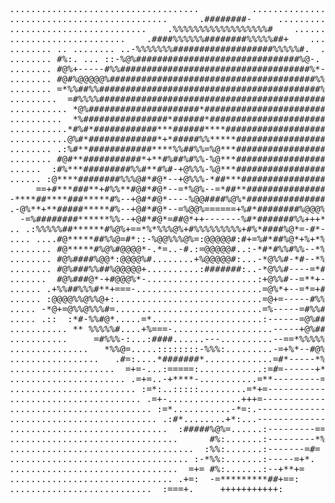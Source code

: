 <pre>
....................................          .................................
..............................      .########-     ............................
..........................    .%%%%%%%%%%%%%%%%%%#    .........................
......................    .####%%%%%%########%%%%%##+    ......................
........ .. ........ ..-%%%%%%%###################%%%%%#.  ....................
........ #%:. ... ::-%@%###############################%@-. ...................
........ #@%+-----#%%####################################%*- ..................
........ #@#%@@@@@%#######################################%%:: ................
........ =*%%##%%##########################################%%#- ...............
.........  =#%%%%############################################%@. ..............
........... *@%#####################*########################%%*- .............
..........  *%################*######*#########################@=  ............
...........*#%#*############***######****######################%#+ ............
...........@%#*#############*+*#####%%*****#####################%# ............
........ .:%#**############****%%##%%=%@***#####################%#:  ..........
........ #@#**###########*+**#%##%#%%-%@***######################%@: ..........
......  :#%***#########%%#**#%#-+@%%%-%@***######################%@: ..........
...... :@****########%%%@#*#@*--+@%%%-*##***#####################%@: ..........
     ==+#***###**+#%%**#@#*#@*--=*%@%--=*##**####################%@: ..........
-****##****###*****#%--+@#*#@*----%@@####%@%*####################%@: ..........
.-@%**+**#####*****#%--+@#*#@*--=%@@%======+%#*########%@@@%#####%@: ..........
  -=%########******%%--+@#*#@*=##@*++-------%#*#######%%+++*%%###%@: ..........
.. .:%%%%%##******#%@%+==*%*%%%@%+#%%%%%%%%%+#%*####%@*=-#*-=+@%%#:  ..........
.... ....#@*****##%%@=#*::-%@@%%%@%=:@@@@@#:#+=%#*##%@*+%+*%-+@%%# ............
........ #@*****#%@%#@@@@*-.*=..-#.:=@@@@@#..:-*#*#%%#%%--*%-+@%%# ............
........ #@%####%@@*:@@@@%#........+%@@@@@#:...-*@%%#-*#--*%-+@%%* ............
........ #@%###%%##%@@@@@+..........:#######:..-*@%%#----=*#-+@@=  ............
.......  #@%###@*-+#@@@%*-.....................:+@%%#--=**+-**%@= .............
...... .+%%##%%%#**+===-........................=@%*+--=*=+#%%#@= .............
...... :@@@@%%@%%@+:............................=@+=-----#%%###@= .............
..... -*@+=@%%@%%%#=............................=%-----=#%%####@= .............
..... .::  :*#-%%#@*.....=*.....................:------=@%#####@= .............
........... ** %%%%%#....+%===-...................-----+@%##%%%:  .............
...........     =#%%%-:...:####......---..........--==*%%%%%#+  ...............
...............   *%%@=.....::::::::-%%%:.........-=+%*--#@%   ................
.................   .#=:....*#######*.............=#*-----*%  .................
....................  =+=-...:=====:............:=#=------+*-: ................
...................... .=+=..-+****-...........=**---------=@#  ...............
........................ :=*:..:::::.........=*+=-----------++*................
......................... .=+-..............+++=-------------+@.   ............
........................... :=*...........-*=:.--------------=+**+  ...........
............................ .:#*........+*:...--------------+%=-=#:    .......
..............................  :#####%@%=......:---------==%*:::::#%%-.. .....
................................      #%:.......:---------*%::::::::::*@%.   ..
...................................  :%%:.......:-------=#= .::::::::::::#%%-..
.................................. :-*%%:.......:-----=+*.    .:::::::::::::*##
................................  =+= #%:.......:--+**+=       ..::::::::::::::
............................... .+=:  -=*********##+==:          .:::::::::::::
...........................  :===+.     +++++++++++:              .::::::::::::
</pre>
